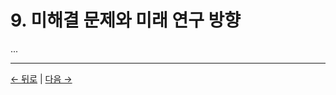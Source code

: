 # 9. 미해결 문제와 미래 연구 방향

...

---
<div class="navigation-links">
<a href="08_의식의_미래.md" class="nav-link prev-link">← 뒤로</a> | <a href="10_역사적_배경.md" class="nav-link next-link">다음 →</a>
</div>
